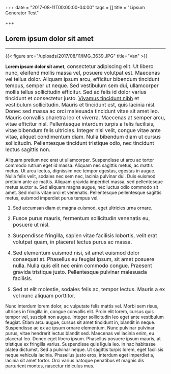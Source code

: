 +++
date = "2017-08-11T00:00:00-04:00"
tags = []
title = "Lipsum Generator Test"

+++
## Lorem ipsum dolor sit amet

<hr>

{{< figure src="/uploads/2017/08/11/IMG_3639.JPG" title="Van" >}}

**Lorem ipsum dolor sit amet**<span style="font-size: 1rem;">, consectetur adipiscing elit. Ut libero nunc, eleifend mollis massa vel, posuere volutpat est. Maecenas vel tellus dolor. Aliquam ipsum arcu, efficitur bibendum tincidunt tempus, semper ut neque. Sed vestibulum sem dui, ullamcorper mollis tellus sollicitudin efficitur. Sed ac felis id dolor varius tincidunt et consectetur justo. </span><a href="lipsum.com" style="font-size: 1rem; background-color: rgb(255, 255, 255);">Vivamus tincidunt nibh</a><span style="font-size: 1rem;"> et vestibulum sollicitudin. Mauris et tincidunt est, quis lacinia nisl. Donec sed massa ac orci malesuada tincidunt vitae sit amet leo. Mauris convallis pharetra leo et viverra. Maecenas at semper arcu, vitae efficitur nisl. Pellentesque interdum turpis a felis facilisis, vitae bibendum felis ultricies. Integer nisi velit, congue vitae ante vitae, aliquet condimentum diam. Nulla bibendum diam ut cursus sollicitudin. Pellentesque tincidunt tristique odio, nec tincidunt lectus sagittis non.</span>

Aliquam pretium nec erat ut ullamcorper. Suspendisse ut arcu ac tortor commodo rutrum eget id massa. Aliquam nec sagittis metus, ac mattis metus. Ut arcu lectus, dignissim nec tempor egestas, egestas in augue. Nulla felis velit, sodales nec sem nec, lacinia pulvinar dui. Duis euismod pretium ante ac mattis. Aliquam gravida imperdiet massa, sed pellentesque metus auctor a. Sed aliquam magna augue, nec luctus odio commodo sit amet. Sed mollis vitae orci et venenatis. Pellentesque pellentesque sagittis metus, euismod imperdiet purus tempus vel.

1. Sed accumsan diam et magna euismod, eget ultricies urna ornare.

1. <span style="font-size: 1rem;">Fusce purus mauris, fermentum sollicitudin venenatis eu, posuere ut nisl.&nbsp;</span>

1. <span style="font-size: 1rem;">Suspendisse fringilla, sapien vitae facilisis lobortis, velit erat volutpat quam, in placerat lectus purus ac massa.&nbsp;</span>

1. <span style="font-size: 1rem;">Sed elementum euismod nisi, sit amet euismod dolor consequat at. Phasellus eu feugiat ipsum, sit amet posuere nulla. Nulla quis elit nec enim commodo congue. Praesent gravida tristique justo. Pellentesque pulvinar malesuada facilisis.&nbsp;</span>

1. <span style="font-size: 1rem;">Sed at elit molestie, sodales felis ac, tempor lectus. Mauris a ex vel nunc aliquam porttitor.</span>

Nunc interdum lorem dolor, ac vulputate felis mattis vel. Morbi sem risus, ultrices in fringilla in, congue convallis elit. Proin elit lorem, cursus quis tempor vel, suscipit non augue. Integer sollicitudin leo eget ante vestibulum feugiat. Etiam arcu augue, cursus sit amet tincidunt in, blandit in neque. Suspendisse ac ex ac ipsum ornare elementum. Nunc pulvinar pulvinar purus, vitae hendrerit lectus blandit sed. Maecenas vel lacinia enim, eu placerat leo. Donec eget libero ipsum. Phasellus posuere ipsum mauris, at tristique ex fringilla varius. Suspendisse quis ligula leo. In hac habitasse platea dictumst. Sed a pulvinar neque. Ut sagittis turpis lorem, eget facilisis neque vehicula lacinia. Phasellus justo eros, interdum eget imperdiet a, lacinia sit amet tortor. Orci varius natoque penatibus et magnis dis parturient montes, nascetur ridiculus mus.